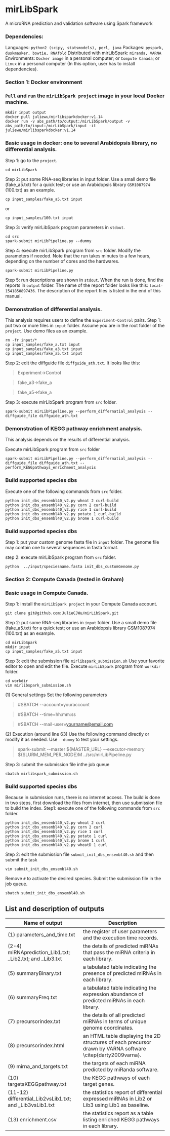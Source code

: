 # mirLibSpark
A microRNA prediction and validation software using Spark framework

### Dependencies:
Languages: `python2 (scipy, statsmodels), perl, java`
Packages: `pyspark, duskmasker, bowtie, RNAfold`
Distributed with mirLibSpark: `miranda, VARNA`
Environments: `Docker image` in a personal computer; or `Compute Canada`; or `Linux` in a personal computer (In this option, user has to install dependencies).





### Section 1: Docker environment

### `Pull` and `run` the `mirLibSpark project` image in your local Docker machine.
```
mkdir input output
docker pull juliewu/mirlibsparkdocker:v1.14 
docker run -v abs_path/to/output:/mirLibSpark/output -v abs_path/to/input:/mirLibSpark/input -it juliewu/mirlibsparkdocker:v1.14 
```

### Basic usage in docker: one to several Arabidopsis library, no differential analysis.
Step 1: go to the `project`.
```
cd mirLibSpark
```

Step 2: put some RNA-seq libraries in input folder. Use a small demo file (fake_a5.txt) for a quick test; or use an Arabidopsis library `GSM1087974` (100.txt) as an example.
```
cp input_samples/fake_a5.txt input
```
or
```
cp input_samples/100.txt input
```



Step 3: verify mirLibSpark program parameters in `stdout`.
```
cd src
spark-submit mirLibPipeline.py --dummy
```

Step 4: execute mirLibSpark program from `src` folder. Modify the parameters if needed. 
Note that the run takes minutes to a few hours, depending on the number of cores and the hardwares.
```
spark-submit mirLibPipeline.py
```

Step 5: run descriptions are shown in `stdout`. 
When the run is done, find the reports in `output` folder. 
The name of the report folder looks like this: `local-1541850897436`.
The description of the report files is listed in the end of this manual.

### Demonstration of differential analysis.
This analysis requires users to define the `Experiment-Control` pairs.
Step 1: put two or more files in `input` folder. 
Assume you are in the root folder of the `project`. Use demo files as an example.
```
rm -fr input/*
cp input_samples/fake_a.txt input
cp input_samples/fake_a3.txt input
cp input_samples/fake_a5.txt input
```

Step 2: edit the diffguide file `diffguide_ath.txt`.
It looks like this:

> Experiment->Control

> fake_a3->fake_a

> fake_a5->fake_a


Step 3: execute mirLibSpark program from `src` folder.
```
spark-submit mirLibPipeline.py --perform_differnatial_analysis --diffguide_file diffguide_ath.txt
```

### Demonstration of KEGG pathway enrichment analysis.
This analysis depends on the results of differential analysis.

Execute mirLibSpark program from `src` folder
```
spark-submit mirLibPipeline.py --perform_differnatial_analysis --diffguide_file diffguide_ath.txt --perform_KEGGpathways_enrichment_analysis
```

### Build supported species dbs
Execute one of the following commands from `src` folder.
```
python init_dbs_ensembl40_v2.py wheat 2 curl-build	
python init_dbs_ensembl40_v2.py corn 2 curl-build
python init_dbs_ensembl40_v2.py rice 1 curl-build
python init_dbs_ensembl40_v2.py potato 1 curl-build
python init_dbs_ensembl40_v2.py brome 1 curl-build
```

### Build supported species dbs

Step 1: put your custom genome fasta file in `input` folder.
The genome file may contain one to several sequences in fasta format.

step 2: execute mirLibSpark program from `src` folder.
```
python  ../input/speciesname.fasta init_dbs_customGenome.py
```


### Section 2: Compute Canada (tested in Graham)
### Basic usage in Compute Canada.
Step 1: install the `mirLibSpark project` in your Compute Canada account.
```
git clone git@github.com:JulieCJWu/mirLibSpark.git
```

Step 2: put some RNA-seq libraries in `input` folder. Use a small demo file (fake_a5.txt) for a quick test; or use an Arabidopsis library GSM1087974 (100.txt) as an example.
```
cd mirLibSpark
mkdir input
cp input_samples/fake_a5.txt input
```

Step 3: edit the submission file `mirlibspark_submission.sh`
Use your favorite editor to open and edit the file.
Execute `mirLibSpark` program from `workdir` folder.
```
cd workdir
vim mirlibspark_submission.sh
```
(1) General settings
Set the following parameters
> #SBATCH --account=youraccount

> #SBATCH --time=hh:mm:ss

> #SBATCH --mail-user=yourname@email.com

(2) Execution (around line 63)
Use the following command directly or modify it as needed. 
Use `--dummy` to test your settings.

> spark-submit --master ${MASTER_URL} --executor-memory ${SLURM_MEM_PER_NODE}M ../src/mirLibPipeline.py 

Step 3: submit the submission file inthe job queue
```
sbatch mirlibspark_submission.sh
```

### Build supported species dbs
Because in submission runs, there is no internet access. The build is done in two steps, first download the files from internet, then use submission file to build the index.
Step1: execute one of the following commands from `src` folder.
```
python init_dbs_ensembl40_v2.py wheat 2 curl	
python init_dbs_ensembl40_v2.py corn 2 curl
python init_dbs_ensembl40_v2.py rice 1 curl
python init_dbs_ensembl40_v2.py potato 1 curl
python init_dbs_ensembl40_v2.py brome 1 curl
python init_dbs_ensembl40_v2.py wheatD 1 curl
```
Step 2: edit the submission file `submit_init_dbs_ensembl40.sh` and then submit the task
```
vim submit_init_dbs_ensembl40.sh
```
Remove `#` to activate the desired species.
Submit the submission file in the job queue.
```
sbatch submit_init_dbs_ensembl40.sh
```






## List and description of outputs
| Name of output                                           | Description                                                                                                  |
|----------------------------------------------------------|--------------------------------------------------------------------------------------------------------------|
| (1) parameters_and_time.txt                              | the register of user parameters and the execution time records.                                              |
| (2-4) miRNAprediction_Lib1.txt; _Lib2.txt; and _Lib3.txt | the details of predicted miRNAs that pass the miRNA criteria in each library.                                |
| (5) summaryBinary.txt                                    | a tabulated table indicating the presence of predicted miRNAs in each library.                               |
| (6) summaryFreq.txt                                      | a tabulated table indicating the expression abundance of predicted miRNAs in each library.                   |
| (7) precursorindex.txt                                   | the details of all predicted miRNAs in terms of unique genome coordinates.                                   |
| (8) precursorindex.html                                  | an HTML table displaying the 2D structures of each precursor drawn by VARNA software \citep{darty2009varna}. |
| (9) mirna_and_targets.txt                                | the targets of each miRNA predicted by miRanda software.                                                     |
| (10) targetsKEGGpathway.txt                              | the KEGG pathways of each target genes.                                                                      |
| (11-12) differential_Lib2vsLib1.txt; and _Lib3vsLib1.txt | the statistics report of differential expressed miRNAs in Lib2 or Lib3 using Lib1 as baseline.               |
| (13) enrichment.csv                                      | the statistics report as a table listing enriched KEGG pathways in each library.                             |





